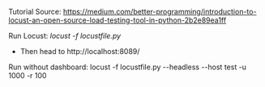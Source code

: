 Tutorial Source: https://medium.com/better-programming/introduction-to-locust-an-open-source-load-testing-tool-in-python-2b2e89ea1ff

Run Locust: *locust -f locustfile.py*
- Then head to http://localhost:8089/

Run without dashboard: locust -f locustfile.py --headless --host test -u 1000 -r 100

